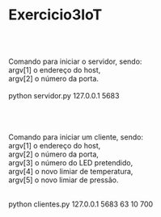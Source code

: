 # Exercicio3IoT
 <br> <br>

Comando para iniciar o servidor, sendo: <br>
argv[1] o endereço do host,  <br>
argv[2] o número da porta. <br>
 <br>
python servidor.py 127.0.0.1 5683 <br>
 <br> <br> <br>


Comando para iniciar um cliente, sendo: <br>
argv[1] o endereço do host,  <br>
argv[2] o número da porta, <br>
argv[3] o número do LED pretendido, <br>
argv[4] o novo limiar de temperatura, <br>
argv[5] o novo limiar de pressão. <br> <br>

python clientes.py 127.0.0.1 5683 63 10 700
